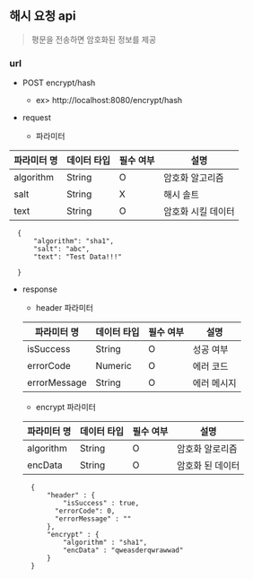 ## 해시 요청 api
> 평문을 전송하면 암호화된 정보를 제공

### url
* POST encrypt/hash
  * ex> http://localhost:8080/encrypt/hash

* request
  * 파라미터

| 파라미터 명 | 데이터 타입 | 필수 여부 | 설명 |
|---|---|---|---|
| algorithm | String | O | 암호화 알고리즘 |
| salt | String | X | 해시 솔트 |
| text | String | O | 암호화 시킬 데이터 |


  ```
	{
		"algorithm": "sha1",
		"salt": "abc",
		"text": "Test Data!!!"

	}
  ```



* response
  * header 파라미터

  | 파라미터 명     | 데이터 타입  | 필수 여부 |      설명       | 
  |---|---|---|---| 
  | isSuccess    | String    |    O    | 성공 여부        | 
  | errorCode    | Numeric   |    O    | 에러 코드        | 
  | errorMessage | String    |    O    | 에러 메시지      | 

	* encrypt 파라미터

  | 파라미터 명 | 데이터 타입  |  필수 여부 |      설명       | 
  |---|---|---|---| 
  | algorithm | String    |    O    | 암호화 알로리즘    | 
  | encData   | String    |    O    | 암호화 된 데이터   | 
 
  ```
	{
		"header" : {
			"isSuccess" : true,
		  "errorCode": 0,
		  "errorMessage" : ""
		},
		"encrypt" : {
			"algorithm" : "sha1",
			"encData" : "qweasderqwrawwad"
		}
	}
  ```
